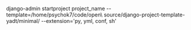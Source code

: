 django-admin startproject project_name  --template=/home/psychok7/code/open\ source/django-project-template-yadt/minimal/ --extension='py, yml, conf, sh'